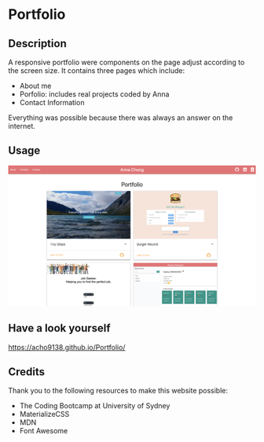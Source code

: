 # Portfolio

## Description

A responsive portfolio were components on the page adjust according to the screen size. 
It contains three pages which include:

- About me
- Porfolio: includes real projects coded by Anna
- Contact Information


Everything was possible because there was always an answer on the internet.

## Usage

![image](./assets/screenshot.png)

## Have a look yourself

https://acho9138.github.io/Portfolio/

## Credits

Thank you to the following resources to make this website possible:

- The Coding Bootcamp at University of Sydney
- MaterializeCSS
- MDN
- Font Awesome